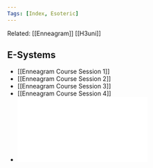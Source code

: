 ```yaml
---
Tags: [Index, Esoteric]
---
```


Related: [[Enneagram]] [[H3uni]]

## E-Systems
- [[Enneagram Course Session 1]]
- [[Enneagram Course Session 2]]
- [[Enneagram Course Session 3]]
- [[Enneagram Course Session 4]]
- ![](essystems.pdf)
